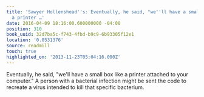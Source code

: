 ```yaml
---
title: 'Sawyer Hollenshead''s: Eventually, he said, "we''ll have a small box like
  a printer …'
date: 2016-04-09 18:16:00.600000000 -04:00
position: 310
book_uuid: 32d7ba5c-f743-4fbd-b9c9-6b93305f12e1
location: '0.0531376'
source: readmill
touch: true
highlighted_on: '2013-11-23T05:04:16.000Z'
---
```


Eventually, he said, "we'll have a small box like a printer attached to your computer." A person with a bacterial infection might be sent the code to recreate a virus intended to kill that specific bacterium.
